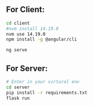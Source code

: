 ## For Client:
```sh
cd client
#nvm install 14.19.0
nvm use 14.19.0
npm install -g @angular/cli

ng serve
```


## For Server:
```sh
# Enter in your virtural env
cd server
pip install -r requirements.txt
flask run
```
